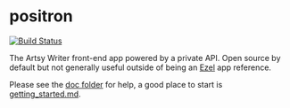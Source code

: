 # positron

[![Build Status](https://semaphoreapp.com/api/v1/projects/f6c57bfa-d60c-476d-b7cf-5f3954b69495/253300/badge.png)](https://semaphoreapp.com/artsy/positron)

The Artsy Writer front-end app powered by a private API. Open source by default but not generally useful outside of being an [Ezel](http://ezeljs.com) app reference.

Please see the [doc folder](https://github.com/artsy/positron/tree/master/doc) for help, a good place to start is [getting_started.md](https://github.com/artsy/positron/blob/master/doc/getting_started.md).

